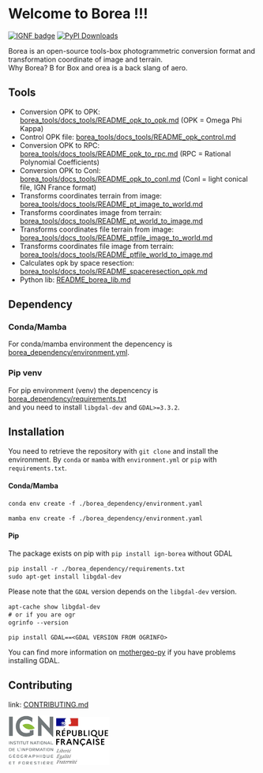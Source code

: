 # Welcome to Borea !!!
[![IGNF badge](https://img.shields.io/badge/IGNF-8cbd3a)](https://www.ign.fr/) [![PyPI Downloads](https://img.shields.io/pypi/dm/ign-borea.svg?label=PyPI%20downloads)](
https://pypi.org/project/ign-borea/)

Borea is an open-source tools-box photogrammetric conversion format and transformation coordinate of image and terrain.  
Why Borea? B for Box and orea is a back slang of aero.

## Tools

* Conversion OPK to OPK: [borea_tools/docs_tools/README_opk_to_opk.md](./borea_tools/docs_tools/README_opk_to_opk.md) (OPK = Omega Phi Kappa)
* Control OPK file: [borea_tools/docs_tools/README_opk_control.md](./borea_tools/docs_tools/README_opk_control.md)
* Conversion OPK to RPC: [borea_tools/docs_tools/README_opk_to_rpc.md](./borea_tools/docs_tools/README_opk_to_rpc.md) (RPC = Rational Polynomial Coefficients)
* Conversion OPK to Conl: [borea_tools/docs_tools/README_opk_to_conl.md](./borea_tools/docs_tools/README_opk_to_conl.md) (Conl = light conical file, IGN France format)
* Transforms coordinates terrain from image: [borea_tools/docs_tools/README_pt_image_to_world.md](./borea_tools/docs_tools/README_pt_image_to_world.md)
* Transforms coordinates image from terrain: [borea_tools/docs_tools/README_pt_world_to_image.md](./borea_tools/docs_tools/README_pt_world_to_image.md)
* Transforms coordinates file terrain from image: [borea_tools/docs_tools/README_ptfile_image_to_world.md](./borea_tools/docs_tools/README_ptfile_image_to_world.md)
* Transforms coordinates file image from terrain: [borea_tools/docs_tools/README_ptfile_world_to_image.md](./borea_tools/docs_tools/README_ptfile_world_to_image.md)
* Calculates opk by space resection: [borea_tools/docs_tools/README_spaceresection_opk.md](./borea_tools/docs_tools/README_spaceresection_opk.md)
* Python lib: [README_borea_lib.md](./README_borea_lib.md)

## Dependency

### Conda/Mamba
For conda/mamba environment the depencency is [borea_dependency/environment.yml](./borea_dependency/environment.yml).  

### Pip venv
For pip environment (venv) the depencency is [borea_dependency/requirements.txt](./borea_dependency/requirements.txt)  
and you need to install `libgdal-dev` and `GDAL>=3.3.2`.

## Installation

You need to retrieve the repository with ```git clone``` and install the environment. By ```conda``` or ```mamba``` with ```environment.yml``` or ```pip``` with ```requirements.txt```.

#### Conda/Mamba
```
conda env create -f ./borea_dependency/environment.yaml
```
```
mamba env create -f ./borea_dependency/environment.yaml
```

#### Pip
The package exists on pip with `pip install ign-borea` without GDAL

```
pip install -r ./borea_dependency/requirements.txt
sudo apt-get install libgdal-dev
```
Please note that the `GDAL` version depends on the `libgdal-dev` version.
```
apt-cache show libgdal-dev
# or if you are ogr
ogrinfo --version
```
```
pip install GDAL==<GDAL VERSION FROM OGRINFO>
```
You can find more information on [mothergeo-py](https://mothergeo-py.readthedocs.io/en/latest/development/how-to/gdal-ubuntu-pkg.html) if you have problems installing GDAL.

## Contributing

link: [CONTRIBUTING.md](./CONTRIBUTING.md)

![logo ign](docs/image/logo_ign.png) ![logo fr](docs/image/Republique_Francaise_Logo.png)